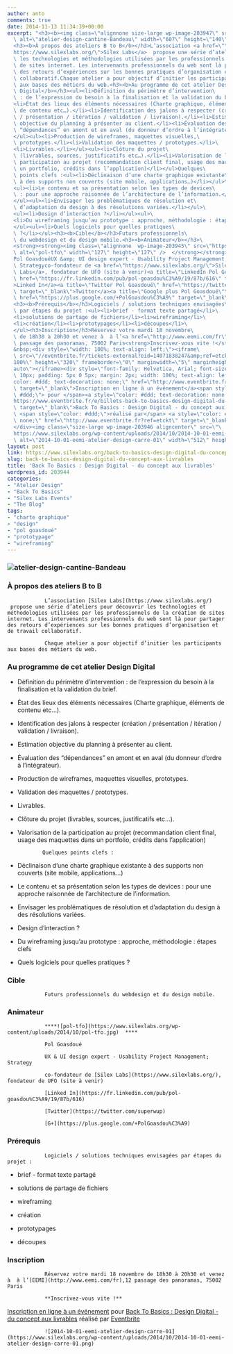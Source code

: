 ```yaml
---
author: anto
comments: true
date: 2014-11-13 11:34:39+00:00
excerpt: "<h3><b><img class=\"alignnone size-large wp-image-203947\" src=\"https://www.silexlabs.org/wp-content/uploads/2014/10/atelier-design-cantine-Bandeau.png\"\
  \ alt=\"atelier-design-cantine-Bandeau\" width=\"607\" height=\"140\" /></b></h3>\
  <h3><b>À propos des ateliers B to B</b></h3>L’association <a href=\"\
  https://www.silexlabs.org/\">Silex Labs</a>  propose une série d’ateliers pour découvrir\
  \ les technologies et méthodologies utilisées par les professionnels de la création\
  \ de sites internet. Les intervenants professionnels du web sont là pour partager\
  \ des retours d’expériences sur les bonnes pratiques d’organisation et de travail\
  \ collaboratif.Chaque atelier a pour objectif d’initier les participants\
  \ aux bases des métiers du web.<h3><b>Au programme de cet atelier Design\
  \ Digital</b></h3><ul><li>Définition du périmètre d’intervention\
  \ : de l’expression du besoin à la finalisation et la validation du brief.</li>\
  <li>État des lieux des éléments nécessaires (Charte graphique, éléments\
  \ de contenu etc…).</li><li>Identification des jalons à respecter (création\
  \ / présentation / itération / validation / livraison).</li><li>Estimation\
  \ objective du planning à présenter au client.</li><li>Évaluation des\
  \ “dépendances” en amont et en aval (du donneur d’ordre à l’intégrateur).</li>\
  </ul><ul><li>Production de wireframes, maquettes visuelles,\
  \ prototypes.</li><li>Validation des maquettes / prototypes.</li>\
  <li>Livrables.</li></ul><ul><li>Clôture du projet\
  \ (livrables, sources, justificatifs etc…).</li><li>Valorisation de la\
  \ participation au projet (recommandation client final, usage des maquettes dans\
  \ un portfolio, crédits dans l’application)</li></ul>Quelques\
  \ points clefs :<ul><li>Déclinaison d’une charte graphique existante\
  \ à des supports non couverts (site mobile, applications…)</li></ul>\
  <ul><li>Le contenu et sa présentation selon les types de devices\
  \ : pour une approche raisonnée de l’architecture de l’information.</li>\
  </ul><ul><li>Envisager les problématiques de résolution et\
  \ d’adaptation du design à des résolutions variées.</li></ul>\
  <ul><li>Design d’interaction ?</li></ul><ul>\
  <li>Du wireframing jusqu’au prototype : approche, méthodologie : étapes clefs</li>\
  </ul><ul><li>Quels logiciels pour quelles pratiques\
  \ ?</li></ul><h3><b>Cible</b></h3>Futurs professionnels\
  \ du webdesign et du design mobile.<h3><b>Animateur</b></h3>\
  <strong><strong><img class=\"alignnone  wp-image-203945\" src=\"https://www.silexlabs.org/wp-content/uploads/2014/10/pol-tfo.jpg\"\
  \ alt=\"pol-tfo\" width=\"127\" height=\"127\" />  </strong></strong>\
  Pol GoasdouéUX &amp; UI design expert - Usability Project Management;\
  \ Strategyco-fondateur de <a href=\"https://www.silexlabs.org/\">Silex\
  \ Labs</a>, fondateur de UFO (site à venir)<a title=\"LinkedIn Pol Goasdoué\"\
  \ href=\"https://fr.linkedin.com/pub/pol-goasdou%C3%A9/19/87b/616\" target=\"_blank\"\
  >Linked In</a><a title=\"Twitter Pol Goasdoué\" href=\"https://twitter.com/superwup\"\
  \ target=\"_blank\">Twitter</a><a title=\"Google plus Pol Goasdoué\"\
  \ href=\"https://plus.google.com/+PolGoasdou%C3%A9\" target=\"_blank\">G+</a>\
  <h3><b>Prérequis</b></h3>Logiciels / solutions techniques envisagées\
  \ par étapes du projet :<ul><li>brief - format texte partagé</li>\
  <li>solutions de partage de fichiers</li><li>wireframing</li>\
  <li>création</li><li>prototypages</li><li>découpes</li>\
  </ul><h3>Inscription</h3>Réservez votre mardi 18 novembre\
  \ de 18h30 à 20h30 et venez à  à l’<a href=\"http://www.eemi.com/fr\">EEMI</a>,12\
  \ passage des panoramas, 75002 Paris<strong>Inscrivez-vous vite !</strong>\
  &nbsp;<div style=\"width: 100%; text-align: left;\"><iframe\
  \ src=\"//eventbrite.fr/tickets-external?eid=14071838247&amp;ref=etckt\" width=\"\
  100%\" height=\"320\" frameborder=\"0\" marginwidth=\"5\" marginheight=\"5\" scrolling=\"\
  auto\"></iframe><div style=\"font-family: Helvetica, Arial; font-size:\
  \ 10px; padding: 5px 0 5px; margin: 2px; width: 100%; text-align: left;\"><a style=\"\
  color: #ddd; text-decoration: none;\" href=\"http://www.eventbrite.fr/r/etckt\"\
  \ target=\"_blank\">Inscription en ligne à un événement</a><span style=\"color:\
  \ #ddd;\"> pour </span><a style=\"color: #ddd; text-decoration: none;\" href=\"\
  https://www.eventbrite.fr/e/billets-back-to-basics-design-digital-du-concept-aux-livrables-14071838247?ref=etckt\"\
  \ target=\"_blank\">Back To Basics : Design Digital - du concept aux livrables</a>\
  \ <span style=\"color: #ddd;\">réalisé par</span> <a style=\"color: #ddd; text-decoration:\
  \ none;\" href=\"http://www.eventbrite.fr?ref=etckt\" target=\"_blank\">Eventbrite</a></div>\
  </div><img class=\"size-large wp-image-203946 aligncenter\" src=\"\
  https://www.silexlabs.org/wp-content/uploads/2014/10/2014-10-01-eemi-atelier-design-carre-01.png\"\
  \ alt=\"2014-10-01-eemi-atelier-design-carre-01\" width=\"512\" height=\"512\" />"
layout: post
link: https://www.silexlabs.org/back-to-basics-design-digital-du-concept-aux-livrables/
slug: back-to-basics-design-digital-du-concept-aux-livrables
title: 'Back To Basics : Design Digital - du concept aux livrables'
wordpress_id: 203944
categories:
- "Atelier Design"
- "Back To Basics"
- "Silex Labs Events"
- "The Blog"
tags:
- "charte graphique"
- "design"
- "pol goasdoué"
- "prototypage"
- "wireframing"
---
```


### **![atelier-design-cantine-Bandeau](https://www.silexlabs.org/wp-content/uploads/2014/10/atelier-design-cantine-Bandeau.png)**




### **À propos des ateliers B to B**


				L’association [Silex Labs](https://www.silexlabs.org/)  propose une série d’ateliers pour découvrir les technologies et méthodologies utilisées par les professionnels de la création de sites internet. Les intervenants professionnels du web sont là pour partager des retours d’expériences sur les bonnes pratiques d’organisation et de travail collaboratif.

				Chaque atelier a pour objectif d’initier les participants aux bases des métiers du web.


### **Au programme de cet atelier Design Digital**






  * Définition du périmètre d’intervention : de l’expression du besoin à la finalisation et la validation du brief.


  * État des lieux des éléments nécessaires (Charte graphique, éléments de contenu etc…).


  * Identification des jalons à respecter (création / présentation / itération / validation / livraison).


  * Estimation objective du planning à présenter au client.


  * Évaluation des “dépendances” en amont et en aval (du donneur d’ordre à l’intégrateur).




  * Production de wireframes, maquettes visuelles, prototypes.


  * Validation des maquettes / prototypes.


  * Livrables.




  * Clôture du projet (livrables, sources, justificatifs etc…).


  * Valorisation de la participation au projet (recommandation client final, usage des maquettes dans un portfolio, crédits dans l’application)


				Quelques points clefs :


  * Déclinaison d’une charte graphique existante à des supports non couverts (site mobile, applications…)




  * Le contenu et sa présentation selon les types de devices : pour une approche raisonnée de l’architecture de l’information.




  * Envisager les problématiques de résolution et d’adaptation du design à des résolutions variées.




  * Design d’interaction ?




  * Du wireframing jusqu’au prototype : approche, méthodologie : étapes clefs




  * Quels logiciels pour quelles pratiques ?




### **Cible**


				Futurs professionnels du webdesign et du design mobile.


### **Animateur**


				****![pol-tfo](https://www.silexlabs.org/wp-content/uploads/2014/10/pol-tfo.jpg)  ****

				Pol Goasdoué

				UX & UI design expert - Usability Project Management; Strategy

				co-fondateur de [Silex Labs](https://www.silexlabs.org/), fondateur de UFO (site à venir)

				[Linked In](https://fr.linkedin.com/pub/pol-goasdou%C3%A9/19/87b/616)

				[Twitter](https://twitter.com/superwup)

				[G+](https://plus.google.com/+PolGoasdou%C3%A9)


### **Prérequis**


				Logiciels / solutions techniques envisagées par étapes du projet :




  * brief - format texte partagé


  * solutions de partage de fichiers


  * wireframing


  * création


  * prototypages


  * découpes




### Inscription


				Réservez votre mardi 18 novembre de 18h30 à 20h30 et venez à  à l’[EEMI](http://www.eemi.com/fr),12 passage des panoramas, 75002 Paris

				**Inscrivez-vous vite !**







[Inscription en ligne à un événement](http://www.eventbrite.fr/r/etckt) pour [Back To Basics : Design Digital - du concept aux livrables](https://www.eventbrite.fr/e/billets-back-to-basics-design-digital-du-concept-aux-livrables-14071838247?ref=etckt) réalisé par [Eventbrite](http://www.eventbrite.fr?ref=etckt)





				![2014-10-01-eemi-atelier-design-carre-01](https://www.silexlabs.org/wp-content/uploads/2014/10/2014-10-01-eemi-atelier-design-carre-01.png)
